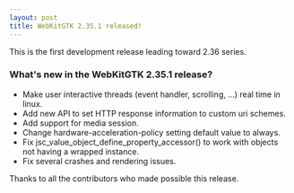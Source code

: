 ```yaml
---
layout: post
title: WebKitGTK 2.35.1 released!
---
```


This is the first development release leading toward 2.36 series.

### What's new in the WebKitGTK 2.35.1 release?

 - Make user interactive threads (event handler, scrolling, ...) real time in linux.
 - Add new API to set HTTP response information to custom uri schemes.
 - Add support for media session.
 - Change hardware-acceleration-policy setting default value to always.
 - Fix jsc_value_object_define_property_accessor() to work with objects not having a wrapped instance.
 - Fix several crashes and rendering issues.

Thanks to all the contributors who made possible this release.